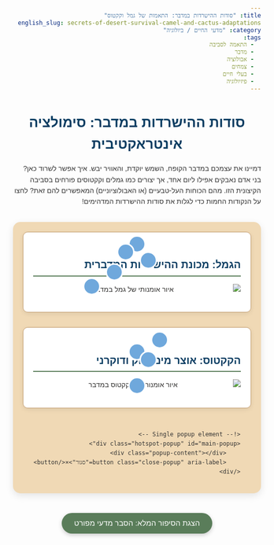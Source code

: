 ```yaml
---
title: "סודות ההישרדות במדבר: התאמות של גמל וקקטוס"
english_slug: secrets-of-desert-survival-camel-and-cactus-adaptations
category: "מדעי החיים / ביולוגיה"
tags:
  - התאמה לסביבה
  - מדבר
  - אבולוציה
  - צמחים
  - בעלי חיים
  - פיזיולוגיה
---
```

<h1>סודות ההישרדות במדבר: סימולציה אינטראקטיבית</h1>
<p>דמיינו את עצמכם במדבר הקופח, השמש יוקדת, והאוויר יבש. איך אפשר לשרוד כאן? בני אדם נאבקים אפילו ליום אחד, אך יצורים כמו גמלים וקקטוסים פורחים בסביבה הקיצונית הזו. מהם הכוחות העל-טבעיים (או האבולוציוניים) המאפשרים להם זאת? לחצו על הנקודות החמות כדי לגלות את סודות ההישרדות המדהימים!</p>

<div class="interactive-container">
    <div class="organism-section camel">
        <h2>הגמל: מכונת ההישרדות המדברית</h2>
        <img src="https://via.placeholder.com/400x300?text=Stylish+Camel+Illustration" alt="איור אומנותי של גמל במדבר" class="organism-image">
        <!-- Hotspots for Camel -->
        <div class="hotspot pulse" data-target="camel-hump" style="top: 15%; left: 50%;"></div>
        <div class="hotspot pulse" data-target="camel-coat" style="top: 35%; left: 55%;"></div>
        <div class="hotspot pulse" data-target="camel-feet" style="bottom: 10%; left: 30%;"></div>
        <div class="hotspot pulse" data-target="camel-water" style="top: 50%; left: 40%;"></div> <!-- Represents kidneys/efficiency -->
        <div class="hotspot pulse" data-target="camel-temp" style="top: 25%; left: 45%;"></div> <!-- Represents body temp regulation -->
    </div>
    <div class="organism-section cactus">
        <h2>הקקטוס: אוצר מים ירוק ודוקרני</h2>
        <img src="https://via.placeholder.com/400x300?text=Stylish+Cactus+Illustration" alt="איור אומנותי של קקטוס במדבר" class="organism-image">
        <!-- Hotspots for Cactus -->
        <div class="hotspot pulse" data-target="cactus-stem" style="top: 30%; left: 50%;"></div>
        <div class="hotspot pulse" data-target="cactus-spines" style="top: 15%; left: 60%;"></div>
        <div class="hotspot pulse" data-target="cactus-roots" style="bottom: 5%; left: 50%;"></div>
        <div class="hotspot pulse" data-target="cactus-stomata" style="top: 40%; left: 55%;"></div>
    </div>

    <!-- Single popup element -->
    <div class="hotspot-popup" id="main-popup">
        <div class="popup-content"></div>
        <button class="close-popup" aria-label="סגור">×</button>
    </div>
</div>

<!-- Text content for popups - hidden -->
<div id="text-camel-hump" class="hotspot-text"><h3>הדבשת הקסומה</h3>זו לא אגירת מים! הדבשת היא מחסן שומן עצום המספק אנרגיה קריטית. מי שחושב שזו רק אספקת דלק טועה בגדול - מיקום השומן על הגב מונע התחממות כל הגוף ומקל על פיזור החום. חכם, נכון?</div>
<div id="text-camel-coat" class="hotspot-text"><h3>מעיל פרווה מבודד</h3>פרוות הגמל היא כמו מערכת בקרת אקלים טבעית. ביום, היא מבודדת מהשמש הלוהטת ומונעת התחממות. בלילה, כשהטמפרטורה צונחת, היא שומרת על חום הגוף. אוויר לכוד בין השערות הוא סוד הקסם.</div>
<div id="text-camel-feet" class="hotspot-text"><h3>כפות רגליים של מטייל מדברי</h3>שקוע בחול? לא אם אתה גמל! כפות הרגליים הרחבות והמרופדות מחלקות את משקל הגמל על פני שטח גדול, מונעות שקיעה בחולות טובעניים ומאפשרות מסע ארוך ונוח בנופי המדבר האינסופיים.</div>
<div id="text-camel-water" class="hotspot-text"><h3>קוסמי שמירת מים</h3>הכליות של הגמל הן פלא הנדסי ביולוגי! הן מייצרות שתן מרוכז בטירוף, והצואה יבשה כל כך שהיא כמעט אבק. גמל יכול לשתות דליים של מים ברגע (100 ליטר!) ולהסתדר שבועות ללא טיפה נוספת. חיסכון מים בשיאו.</div>
<div id="text-camel-temp" class="hotspot-text"><h3>טרמוסטט פנימי גמיש</h3>הגמל לא ממהר להזיע. הוא יכול לאפשר לטמפרטורת גופו לעלות (עד 41°C!) לפני שמערכת הקירור נכנסת לפעולה. זה חוסך לו כמויות עצומות של מים בהשוואה ליצורים אחרים. רק כשחם ממש, הוא מפעיל את המזגן (הזעה).</div>

<div id="text-cactus-stem" class="hotspot-text"><h3>גזע - מכל מים וסוללה סולארית</h3>הגזע הבשרני הוא המאגר המרכזי למים, אוגר ליטרים רבים אחרי גשם נדיר. בנוסף, הוא ירוק ומבצע פוטוסינתזה (במקום עלים). קליפתו עבה ושעוותית, ממש כמו מעיל גשם, כדי למנוע אידוי מים יקרים.</div>
<div id="text-cactus-spines" class="hotspot-text"><h3>קוצים: מגן אישי ומקרר טבעי</h3>הקוצים הם לא רק כלי הגנה מפני רעבים. הם למעשה עלים שהפכו למגנים קטנים. הם מטילים צל עדין על הגזע, מצמצמים את תנועת האוויר לידו, ובכך מפחיתים משמעותית את אידוי המים. פיתרון 2 ב-1 גאוני.</div>
<div id="text-cactus-roots" class="hotspot-text"><h3>רשת שורשים מהירה</h3>גם טיפת גשם בודדת לא מתבזבזת. מערכת השורשים של הקקטוס רדודה ומתפרשת לרוחב עצום קרוב לפני הקרקע, מוכנה לספוג במהירות כל לחות שחודרת לשכבה העליונה לפני שהיא מספיקה להתאדות. יעילות שיא בקליטה.</div>
<div id="text-cactus-stomata" class="hotspot-text"><h3>פיוניות ליליות ומטבוליזם מיוחד (CAM)</h3>הקקטוס נושם ("קולט פחמן דו חמצני") רק בלילה, כשהאוויר קריר ולח יותר. הפיוניות (פתחי הנשימה) נשארות סגורות ביום כדי למנוע איבוד מים. ביום, הוא משתמש בפחמן הדו חמצני שאגר בלילה לתהליך הפוטוסינתזה. מנגנון חיסכון מים מהפכני!</div>


<button id="toggle-explanation" class="toggle-button">הצגת הסיפור המלא: הסבר מדעי מפורט</button>

<div id="full-explanation" style="display: none;">
    <h2>הסיפור המלא: סודות ההישרדות במדבר</h2>
    <p>המדבר, על קיצוניותו, הוא זירת התמודדות אבולוציונית מדהימה. חום כבד ביום וקור עז בלילה, קרינת שמש אינטנסיבית, ומעל הכל - מחסור כרוני במים. אורגניזמים שמשגשגים כאן פיתחו מגוון עוצר נשימה של אסטרטגיות הישרדות.</p>

    <h3>האתגרים הגדולים של המדבר:</h3>
    <ul>
        <li><b>התחממות יתר:</b> סיכון לנזק לתפקוד התא, בעיקר לחלבונים.</li>
        <li><b>צמא קיצוני:</b> הצורך הדחוף להשיג, לשמור ולחסוך כל טיפת מים.</li>
        <li><b>קרינה חזקה:</b> סכנה לנזק גנטי ומבני.</li>
    </ul>

    <h3>סוגי "כלי העבודה" האבולוציוניים:</h3>
    <ul>
        <li><b>התאמות פיזיולוגיות:</b> שינויים בפעילות פנימית של הגוף (כמו ויסות טמפרטורה פנימי, הרכב שתן).</li>
        <li><b>התאמות מורפולוגיות (מבניות):</b> שינויים בצורה, במבנה או בכיסוי החיצוני (כמו צורת גזע, סוג פרווה, קוצים).</li>
        <li><b>התאמות התנהגותיות:</b> שינויים בפעילות או באורח החיים (כמו פעילות לילית, חיפוש צל). התמקדנו בעיקר בפיזיולוגיות ומורפולוגיות.</li>
    </ul>

    <h3>סודות ההישרדות של הגמל (Camelus dromedarius):</h3>
    <p>הגמל הוא מהנדס הישרדות מדברי:</p>
    <ul>
        <li><b>ניהול טמפרטורה חכם:</b> במקום להזיע כדי לשמור על טמפרטורה קבועה, הגמל מאפשר לטמפרטורת גופו לנוע בטווח רחב (34°C - 41°C). זה דוחה את הצורך בהזעה וחוסך כמויות מים עצומות.</li>
        <li><b>מערכת אגירה וחיסכון מים אולטימטיבית:</b> כליותיו מסננות ביעילות שיא ומייצרות שתן מרוכז ביותר. הצואה יבשה כמעט לחלוטין. יכול לשתות עד 100 ליטר בתוך דקות ספורות ולהסתפק בכך לשבועות רבים.</li>
        <li><b>הדבשת - יותר ממחסן אנרגיה:</b> השומן בדבשת משמש מקור אנרגיה, אך מיקומו מאפשר פיזור חום יעיל משאר הגוף ושומר על איברים פנימיים קרירים יחסית.</li>
        <li><b>פרוות קוטב במדבר:</b> הפרווה העבה משמשת כמבודד מצוין - מגינה מהחום החיצוני ביום ומהקור בלילה.</li>
        <li><b>רגליים נגד שקיעה:</b> כפות רגליים רחבות ומרופדות מונעות שקיעה בחול רך.</li>
        <li><b>פילטר טבעי לאף ועיניים:</b> נחיריים ניתנים לסגירה לחלוטין וריסים ארוכים מגנים מסופות חול.</li>
    </ul>

    <h3>סודות ההישרדות של הקקטוס:</h3>
    <p>הקקטוסים מציגים סל פתרונות גאוני לצומח במדבר:</p>
    <ul>
        <li><b>מאגר מים חי:</b> גזע וגבעולים בשרניים אוגרים כמויות אדירות של מים. קליפה שעוותית עבה מפחיתה אידוי לרמה מינימלית.</li>
        <li><b>קוצים במקום עלים - חיסכון כפול:</b> הקוצים, שהם למעשה עלים שהשתנו, מקטינים דרסטית את שטח הפנים ומפחיתים אידוי (איבוד מים דרך עלים רגילים הוא משמעותי). בנוסף, הם מספקים צל קל ומגבילים זרימת אוויר, מה שמשמר לחות.</li>
        <li><b>נשימה לילית (מטבוליזם CAM):</b> רוב הצמחים פותחים פיוניות ביום לקלוט פחמן דו חמצני לפוטוסינתזה - ומאבדים מים. הקקטוס פותח פיוניות רק בלילה, אוגר פחמן דו חמצני בצורה מיוחדת, ומשתמש בו לפוטוסינתזה ביום כשהפיוניות סגורות.</li>
        <li><b>לוכדי גשם יעילים:</b> מערכת שורשים רדודה ומתפרשת לרוחב סמוך לפני הקרקע, מאפשרת קליטה מהירה של מי גשם קלים לפני שהם מתאדים או מחלחלים עמוק מדי.</li>
    </ul>

    <h3>עקרונות הישרדות משותפים:</h3>
    <p>למרות שהם שונים כל כך, גם הגמל וגם הקקטוס מיישמים אסטרטגיות דומות להתמודדות עם המדבר:</p>
    <ul>
        <li><b>אגירת מים:</b> הגמל שותה בבת אחת, הקקטוס אוגר בגזע.</li>
        <li><b>מזעור איבוד מים:</b> הגמל חוסך בהזעה ובהפרשות, הקקטוס מקטין אידוי (קוצים, קליפה, נשימה לילית).</li>
        <li><b>הגנה מפני חום ושמש:</b> הגמל משתמש בפרווה ובוויסות טמפרטורה, הקקטוס משתמש בקוצים ובקליפה.</li>
    </ul>

    <h3>לסיכום:</h3>
    <p>הגמל והקקטוס הם דוגמאות מופלאות לכוחה של האבולוציה ליצור פתרונות מתוחכמים ויצירתיים לבעיות סביבתיות קיצוניות. כל אחד בדרכו, הם שולטים באומנות ההישרדות במדבר, ומדגימים כיצד החיים יכולים להתקיים ולשגשג גם בתנאים הנראים בלתי אפשריים.</p>
</div>

<style>
    :root {
        --desert-sand: #f0d9b5;
        --desert-brown: #c19a6b;
        --desert-green: #5a7d5a;
        --desert-blue: #6fa8dc;
        --text-color: #333;
        --header-color: #0a3d62;
        --popup-bg: #fff;
        --popup-border: #0a3d62;
        --hotspot-color: var(--desert-blue);
        --hotspot-border: var(--popup-bg);
    }

    body {
        font-family: 'Arial Hebrew', sans-serif; /* או פונט אחר מתאים */
        line-height: 1.6;
        color: var(--text-color);
        direction: rtl; /* Ensure RTL layout */
        text-align: right;
    }

    h1, h2, h3 {
        color: var(--header-color);
        text-align: center;
        margin-bottom: 15px;
    }

    h1 {
        font-size: 2em;
    }

    h2 {
        font-size: 1.5em;
        text-align: right; /* Align section titles right */
        border-bottom: 2px solid var(--desert-green);
        padding-bottom: 5px;
        margin-bottom: 15px;
    }

    h3 {
        font-size: 1.2em;
        color: var(--desert-green); /* Highlight popup/explanation sub-titles */
    }

    p {
        margin-bottom: 15px;
    }

    .interactive-container {
        display: flex;
        flex-wrap: wrap;
        justify-content: center; /* Center sections */
        gap: 30px; /* Increased gap */
        margin-top: 30px;
        position: relative;
        padding: 20px;
        background-color: var(--desert-sand); /* Soft background */
        border-radius: 15px;
        box-shadow: 0 5px 15px rgba(0, 0, 0, 0.1);
    }

    .organism-section {
        flex: 1;
        min-width: 320px; /* Increased min-width */
        max-width: 450px; /* Max width for larger screens */
        background-color: var(--popup-bg);
        border: 1px solid var(--desert-brown);
        padding: 20px; /* Increased padding */
        text-align: center;
        position: relative;
        overflow: hidden;
        border-radius: 10px;
        box-shadow: 0 3px 10px rgba(0, 0, 0, 0.08);
        transition: transform 0.3s ease; /* Subtle hover effect */
    }

    .organism-section:hover {
        transform: translateY(-5px);
    }


    .organism-image {
        max-width: 100%;
        height: auto;
        display: block;
        margin: 0 auto 15px auto; /* Add margin below image */
        position: relative;
        border-radius: 8px;
        filter: sepia(0.1) brightness(0.95); /* Subtle visual effect */
    }

    .hotspot {
        position: absolute;
        width: 30px; /* Larger hotspots */
        height: 30px; /* Larger hotspots */
        background-color: var(--hotspot-color);
        border-radius: 50%;
        cursor: pointer;
        border: 3px solid var(--hotspot-border); /* Thicker border */
        box-shadow: 0 0 8px rgba(var(--hotspot-color), 0.6); /* More prominent shadow */
        z-index: 10;
        transform: translate(-50%, -50%); /* Center precisely */
        transition: all 0.3s ease; /* Smooth transitions */
    }

    .hotspot:hover {
        background-color: rgba(var(--hotspot-color), 0.9);
        transform: translate(-50%, -50%) scale(1.1); /* Scale on hover */
        box-shadow: 0 0 12px rgba(var(--hotspot-color), 0.8);
    }

    /* Pulse animation for hotspots */
    @keyframes pulse {
        0% { box-shadow: 0 0 0 0 rgba(var(--hotspot-color), 0.7); }
        70% { box-shadow: 0 0 0 10px rgba(var(--hotspot-color), 0); }
        100% { box-shadow: 0 0 0 0 rgba(var(--hotspot-color), 0); }
    }

    .hotspot.pulse {
        animation: pulse 2s infinite;
    }


    .hotspot-popup {
        position: fixed; /* Use fixed for centering in viewport */
        top: 50%;
        left: 50%;
        transform: translate(-50%, -50%);
        background-color: var(--popup-bg);
        border: 2px solid var(--popup-border); /* More pronounced border */
        box-shadow: 0 5px 20px rgba(0, 0, 0, 0.3); /* Deeper shadow */
        padding: 30px; /* More padding */
        max-width: 450px; /* Wider popup */
        width: 90%; /* Responsive width */
        z-index: 100; /* High z-index */
        border-radius: 10px;
        text-align: right;
        opacity: 0; /* Start invisible for animation */
        visibility: hidden; /* Hide completely when not visible */
        transition: opacity 0.4s ease, transform 0.4s ease; /* Animation properties */
    }

    .hotspot-popup.visible {
        opacity: 1;
        visibility: visible;
        transform: translate(-50%, -50%) scale(1); /* Scale slightly on appear */
    }

    .hotspot-popup h3 {
        margin-top: 0;
        color: var(--header-color); /* Use header color for popup title */
        border-bottom: 1px dashed var(--desert-brown); /* Subtle separator */
        padding-bottom: 10px;
        margin-bottom: 15px;
    }

    .hotspot-popup p {
        margin-bottom: 0; /* No margin after last paragraph */
    }


    .hotspot-popup .close-popup {
        position: absolute;
        top: 10px;
        right: 10px; /* Position on the right for RTL */
        background: none;
        border: none;
        font-size: 1.8em; /* Larger close button */
        cursor: pointer;
        color: var(--desert-brown); /* Color for close button */
        line-height: 1;
        padding: 5px;
        transition: color 0.2s ease;
    }
     .hotspot-popup .close-popup:hover {
        color: var(--header-color);
     }


    .hotspot-text {
        display: none; /* Keep source text divs hidden */
    }

    .toggle-button {
        display: block;
        margin: 40px auto 20px auto; /* More space */
        padding: 12px 25px; /* More padding */
        font-size: 1.1em; /* Larger font */
        cursor: pointer;
        background-color: var(--desert-green); /* Match design */
        color: white;
        border: none;
        border-radius: 25px; /* Pill shape */
        transition: background-color 0.3s ease, transform 0.2s ease;
        box-shadow: 0 3px 8px rgba(0, 0, 0, 0.2);
        text-align: center;
    }

    .toggle-button:hover {
        background-color: #4a6a4a; /* Darken on hover */
        transform: translateY(-2px);
    }

    #full-explanation {
        margin-top: 30px;
        padding: 25px; /* More padding */
        border: 1px solid var(--desert-brown);
        background-color: #fdf8ee; /* Lighter sand color */
        border-radius: 10px;
        text-align: right;
        opacity: 0; /* Start hidden */
        max-height: 0; /* Collapse height */
        overflow: hidden;
        transition: opacity 0.5s ease, max-height 0.5s ease;
    }
     #full-explanation.visible {
        opacity: 1;
        max-height: 2000px; /* Set a value large enough to show all content */
     }


    #full-explanation h2, #full-explanation h3 {
        color: var(--header-color);
        margin-bottom: 10px;
    }
    #full-explanation h3 {
        margin-top: 20px;
        color: var(--desert-green);
    }

    #full-explanation ul {
        list-style-type: disc;
        padding-right: 25px; /* Adjust padding for RTL */
        margin-bottom: 15px;
    }

    #full-explanation li {
        margin-bottom: 8px;
    }

     /* Basic responsiveness */
    @media (max-width: 768px) {
        .interactive-container {
            flex-direction: column;
            align-items: center;
        }
        .organism-section {
            min-width: 90%;
            max-width: 90%;
        }
         .hotspot-popup {
             width: 95%;
             padding: 20px;
         }
    }
</style>

<script>
    document.addEventListener('DOMContentLoaded', () => {
        const hotspots = document.querySelectorAll('.hotspot');
        const popup = document.getElementById('main-popup');
        const popupContent = popup.querySelector('.popup-content');
        const closeButton = popup.querySelector('.close-popup');
        const toggleButton = document.getElementById('toggle-explanation');
        const fullExplanation = document.getElementById('full-explanation');

        // Function to show popup
        const showPopup = (contentHTML) => {
            popupContent.innerHTML = contentHTML;
            popup.classList.add('visible'); // Use class for visibility and animation
            // Add event listener to close on Escape key
            document.addEventListener('keydown', handleEscapeKey);
        };

        // Function to hide popup
        const hidePopup = () => {
            popup.classList.remove('visible'); // Use class
            // Optionally clear content after animation ends
            // setTimeout(() => popupContent.innerHTML = '', 500); // Clear after transition
             popupContent.innerHTML = ''; // Clear immediately for simplicity
            document.removeEventListener('keydown', handleEscapeKey);
        };

        // Escape key handler
        const handleEscapeKey = (event) => {
             if (event.key === 'Escape') {
                hidePopup();
             }
        };


        hotspots.forEach(hotspot => {
            hotspot.addEventListener('click', () => {
                const targetId = hotspot.getAttribute('data-target');
                const textElement = document.getElementById('text-' + targetId);

                if (textElement) {
                    showPopup(textElement.innerHTML);
                }
            });
        });

        closeButton.addEventListener('click', hidePopup);

        // Close popup if clicking outside it
        window.addEventListener('click', (event) => {
            // Check if the click is outside the popup AND not inside any hotspot
            if (popup.classList.contains('visible') && !popup.contains(event.target) && !Array.from(hotspots).some(h => h.contains(event.target))) {
                 hidePopup();
            }
        });

        toggleButton.addEventListener('click', () => {
            const isHidden = !fullExplanation.classList.contains('visible');
            if (isHidden) {
                fullExplanation.classList.add('visible');
                toggleButton.textContent = 'הסתר הסבר מפורט';
            } else {
                fullExplanation.classList.remove('visible');
                toggleButton.textContent = 'הצגת הסיפור המלא: הסבר מדעי מפורט';
            }
        });

        // Initial state: Hide popup
        popup.classList.remove('visible');
    });
</script>
```